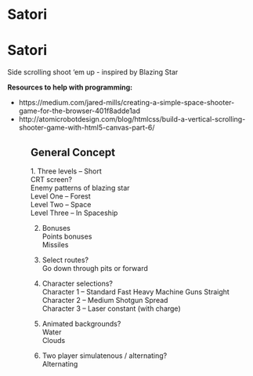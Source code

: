 # Satori

<h1>Satori</h1>
Side scrolling shoot ‘em up - inspired by Blazing Star<br/>

<b>Resources to help with programming:</b> <br/>
<ul>
  <li>https://medium.com/jared-mills/creating-a-simple-space-shooter-game-for-the-browser-401f8adde1ad</li>
  <li>http://atomicrobotdesign.com/blog/htmlcss/build-a-vertical-scrolling-shooter-game-with-html5-canvas-part-6/</li>
<ul>
  
<h2>General Concept</h2>
1.	Three levels – Short <br>
CRT screen?<br>
Enemy patterns of blazing star<br>
Level One – Forest<br>
Level Two – Space<br>
Level Three – In Spaceship<br>

2.	Bonuses<br>
Points bonuses<br>
Missiles<br>

3.	Select routes?<br>
Go down through pits or forward<br>

4.	Character selections?<br>
Character 1 – Standard Fast Heavy Machine Guns Straight<br>
Character 2 – Medium Shotgun Spread<br>
Character 3 – Laser constant (with charge)<br>

5.	Animated backgrounds?<br>
Water<br>
Clouds<br>

6.	Two player simulatenous / alternating?<br>
Alternating
